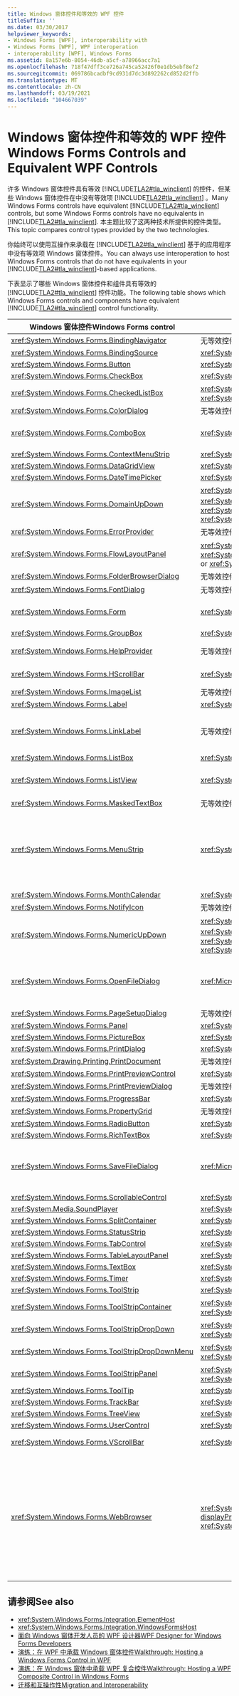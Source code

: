 ```yaml
---
title: Windows 窗体控件和等效的 WPF 控件
titleSuffix: ''
ms.date: 03/30/2017
helpviewer_keywords:
- Windows Forms [WPF], interoperability with
- Windows Forms [WPF], WPF interoperation
- interoperability [WPF], Windows Forms
ms.assetid: 8a157e6b-8054-46db-a5cf-a78966acc7a1
ms.openlocfilehash: 718f47dff3ce726a745ca52426f0e1db5ebf8ef2
ms.sourcegitcommit: 069786bcadbf9cd931d7dc3d892262cd852d2ffb
ms.translationtype: MT
ms.contentlocale: zh-CN
ms.lasthandoff: 03/19/2021
ms.locfileid: "104667039"
---
```

# <a name="windows-forms-controls-and-equivalent-wpf-controls"></a><span data-ttu-id="9a2b9-102">Windows 窗体控件和等效的 WPF 控件</span><span class="sxs-lookup"><span data-stu-id="9a2b9-102">Windows Forms Controls and Equivalent WPF Controls</span></span>

<span data-ttu-id="9a2b9-103">许多 Windows 窗体控件具有等效 [!INCLUDE[TLA2#tla_winclient](../../../includes/tla2sharptla-winclient-md.md)] 的控件，但某些 Windows 窗体控件在中没有等效项 [!INCLUDE[TLA2#tla_winclient](../../../includes/tla2sharptla-winclient-md.md)] 。</span><span class="sxs-lookup"><span data-stu-id="9a2b9-103">Many Windows Forms controls have equivalent [!INCLUDE[TLA2#tla_winclient](../../../includes/tla2sharptla-winclient-md.md)] controls, but some Windows Forms controls have no equivalents in [!INCLUDE[TLA2#tla_winclient](../../../includes/tla2sharptla-winclient-md.md)].</span></span> <span data-ttu-id="9a2b9-104">本主题比较了这两种技术所提供的控件类型。</span><span class="sxs-lookup"><span data-stu-id="9a2b9-104">This topic compares control types provided by the two technologies.</span></span>  
  
 <span data-ttu-id="9a2b9-105">你始终可以使用互操作来承载在 [!INCLUDE[TLA2#tla_winclient](../../../includes/tla2sharptla-winclient-md.md)] 基于的应用程序中没有等效项 Windows 窗体控件。</span><span class="sxs-lookup"><span data-stu-id="9a2b9-105">You can always use interoperation to host Windows Forms controls that do not have equivalents in your [!INCLUDE[TLA2#tla_winclient](../../../includes/tla2sharptla-winclient-md.md)]-based applications.</span></span>  
  
 <span data-ttu-id="9a2b9-106">下表显示了哪些 Windows 窗体控件和组件具有等效的 [!INCLUDE[TLA2#tla_winclient](../../../includes/tla2sharptla-winclient-md.md)] 控件功能。</span><span class="sxs-lookup"><span data-stu-id="9a2b9-106">The following table shows which Windows Forms controls and components have equivalent [!INCLUDE[TLA2#tla_winclient](../../../includes/tla2sharptla-winclient-md.md)] control functionality.</span></span>  
  
|<span data-ttu-id="9a2b9-107">Windows 窗体控件</span><span class="sxs-lookup"><span data-stu-id="9a2b9-107">Windows Forms control</span></span>|<span data-ttu-id="9a2b9-108">WPF 等效控件</span><span class="sxs-lookup"><span data-stu-id="9a2b9-108">WPF equivalent control</span></span>|<span data-ttu-id="9a2b9-109">备注</span><span class="sxs-lookup"><span data-stu-id="9a2b9-109">Remarks</span></span>|  
|---------------------------|----------------------------|-------------|  
|<xref:System.Windows.Forms.BindingNavigator>|<span data-ttu-id="9a2b9-110">无等效控件。</span><span class="sxs-lookup"><span data-stu-id="9a2b9-110">No equivalent control.</span></span>||  
|<xref:System.Windows.Forms.BindingSource>|<xref:System.Windows.Data.CollectionViewSource>||  
|<xref:System.Windows.Forms.Button>|<xref:System.Windows.Controls.Button>||  
|<xref:System.Windows.Forms.CheckBox>|<xref:System.Windows.Controls.CheckBox>||  
|<xref:System.Windows.Forms.CheckedListBox>|<span data-ttu-id="9a2b9-111"><xref:System.Windows.Controls.ListBox> 包含组合。</span><span class="sxs-lookup"><span data-stu-id="9a2b9-111"><xref:System.Windows.Controls.ListBox> with composition.</span></span>||  
|<xref:System.Windows.Forms.ColorDialog>|<span data-ttu-id="9a2b9-112">无等效控件。</span><span class="sxs-lookup"><span data-stu-id="9a2b9-112">No equivalent control.</span></span>||  
|<xref:System.Windows.Forms.ComboBox>|<xref:System.Windows.Controls.ComboBox>|<span data-ttu-id="9a2b9-113"><xref:System.Windows.Controls.ComboBox> 不支持自动完成。</span><span class="sxs-lookup"><span data-stu-id="9a2b9-113"><xref:System.Windows.Controls.ComboBox> does not support auto-complete.</span></span>|  
|<xref:System.Windows.Forms.ContextMenuStrip>|<xref:System.Windows.Controls.ContextMenu>||  
|<xref:System.Windows.Forms.DataGridView>|<xref:System.Windows.Controls.DataGrid>||  
|<xref:System.Windows.Forms.DateTimePicker>|<xref:System.Windows.Controls.DatePicker>||  
|<xref:System.Windows.Forms.DomainUpDown>|<span data-ttu-id="9a2b9-114"><xref:System.Windows.Controls.TextBox> 和两个 <xref:System.Windows.Controls.Primitives.RepeatButton> 控件。</span><span class="sxs-lookup"><span data-stu-id="9a2b9-114"><xref:System.Windows.Controls.TextBox> and two <xref:System.Windows.Controls.Primitives.RepeatButton> controls.</span></span>||  
|<xref:System.Windows.Forms.ErrorProvider>|<span data-ttu-id="9a2b9-115">无等效控件。</span><span class="sxs-lookup"><span data-stu-id="9a2b9-115">No equivalent control.</span></span>||  
|<xref:System.Windows.Forms.FlowLayoutPanel>|<span data-ttu-id="9a2b9-116"><xref:System.Windows.Controls.WrapPanel> 或 <xref:System.Windows.Controls.StackPanel></span><span class="sxs-lookup"><span data-stu-id="9a2b9-116"><xref:System.Windows.Controls.WrapPanel> or <xref:System.Windows.Controls.StackPanel></span></span>||  
|<xref:System.Windows.Forms.FolderBrowserDialog>|<span data-ttu-id="9a2b9-117">无等效控件。</span><span class="sxs-lookup"><span data-stu-id="9a2b9-117">No equivalent control.</span></span>||  
|<xref:System.Windows.Forms.FontDialog>|<span data-ttu-id="9a2b9-118">无等效控件。</span><span class="sxs-lookup"><span data-stu-id="9a2b9-118">No equivalent control.</span></span>||  
|<xref:System.Windows.Forms.Form>|<xref:System.Windows.Window>|<span data-ttu-id="9a2b9-119"><xref:System.Windows.Window> 不支持子窗口。</span><span class="sxs-lookup"><span data-stu-id="9a2b9-119"><xref:System.Windows.Window> does not support child windows.</span></span>|  
|<xref:System.Windows.Forms.GroupBox>|<xref:System.Windows.Controls.GroupBox>||  
|<xref:System.Windows.Forms.HelpProvider>|<span data-ttu-id="9a2b9-120">无等效控件。</span><span class="sxs-lookup"><span data-stu-id="9a2b9-120">No equivalent control.</span></span>|<span data-ttu-id="9a2b9-121">无 F1 帮助。</span><span class="sxs-lookup"><span data-stu-id="9a2b9-121">No F1 Help.</span></span> <span data-ttu-id="9a2b9-122">工具提示将替换 "这是什么" 帮助。</span><span class="sxs-lookup"><span data-stu-id="9a2b9-122">"What's This" Help is replaced by ToolTips.</span></span>|  
|<xref:System.Windows.Forms.HScrollBar>|<xref:System.Windows.Controls.Primitives.ScrollBar>|<span data-ttu-id="9a2b9-123">滚动内置于容器控件中。</span><span class="sxs-lookup"><span data-stu-id="9a2b9-123">Scrolling is built into container controls.</span></span>|  
|<xref:System.Windows.Forms.ImageList>|<span data-ttu-id="9a2b9-124">无等效控件。</span><span class="sxs-lookup"><span data-stu-id="9a2b9-124">No equivalent control.</span></span>||  
|<xref:System.Windows.Forms.Label>|<xref:System.Windows.Controls.Label>||  
|<xref:System.Windows.Forms.LinkLabel>|<span data-ttu-id="9a2b9-125">无等效控件。</span><span class="sxs-lookup"><span data-stu-id="9a2b9-125">No equivalent control.</span></span>|<span data-ttu-id="9a2b9-126">可以使用 <xref:System.Windows.Documents.Hyperlink> 类在流内容中承载超链接。</span><span class="sxs-lookup"><span data-stu-id="9a2b9-126">You can use the <xref:System.Windows.Documents.Hyperlink> class to host hyperlinks within flow content.</span></span>|  
|<xref:System.Windows.Forms.ListBox>|<xref:System.Windows.Controls.ListBox>||  
|<xref:System.Windows.Forms.ListView>|<xref:System.Windows.Controls.ListView>|<span data-ttu-id="9a2b9-127"><xref:System.Windows.Controls.ListView>控件提供了只读的详细信息视图。</span><span class="sxs-lookup"><span data-stu-id="9a2b9-127">The <xref:System.Windows.Controls.ListView> control provides a read-only details view.</span></span>|  
|<xref:System.Windows.Forms.MaskedTextBox>|<span data-ttu-id="9a2b9-128">无等效控件。</span><span class="sxs-lookup"><span data-stu-id="9a2b9-128">No equivalent control.</span></span>||  
|<xref:System.Windows.Forms.MenuStrip>|<xref:System.Windows.Controls.Menu>|<span data-ttu-id="9a2b9-129"><xref:System.Windows.Controls.Menu> 控件样式可以大致接近类的行为和外观 <xref:System.Windows.Forms.ToolStripProfessionalRenderer?displayProperty=nameWithType> 。</span><span class="sxs-lookup"><span data-stu-id="9a2b9-129"><xref:System.Windows.Controls.Menu> control styling can approximate the behavior and appearance of the <xref:System.Windows.Forms.ToolStripProfessionalRenderer?displayProperty=nameWithType> class.</span></span>|  
|<xref:System.Windows.Forms.MonthCalendar>|<xref:System.Windows.Controls.Calendar>||  
|<xref:System.Windows.Forms.NotifyIcon>|<span data-ttu-id="9a2b9-130">无等效控件。</span><span class="sxs-lookup"><span data-stu-id="9a2b9-130">No equivalent control.</span></span>||  
|<xref:System.Windows.Forms.NumericUpDown>|<span data-ttu-id="9a2b9-131"><xref:System.Windows.Controls.TextBox> 和两个 <xref:System.Windows.Controls.Primitives.RepeatButton> 控件。</span><span class="sxs-lookup"><span data-stu-id="9a2b9-131"><xref:System.Windows.Controls.TextBox> and two <xref:System.Windows.Controls.Primitives.RepeatButton> controls.</span></span>||  
|<xref:System.Windows.Forms.OpenFileDialog>|<xref:Microsoft.Win32.OpenFileDialog>|<span data-ttu-id="9a2b9-132"><xref:Microsoft.Win32.OpenFileDialog>类是 [!INCLUDE[TLA2#tla_winclient](../../../includes/tla2sharptla-winclient-md.md)] Win32 控件周围的包装器。</span><span class="sxs-lookup"><span data-stu-id="9a2b9-132">The <xref:Microsoft.Win32.OpenFileDialog> class is a [!INCLUDE[TLA2#tla_winclient](../../../includes/tla2sharptla-winclient-md.md)] wrapper around the Win32 control.</span></span>|  
|<xref:System.Windows.Forms.PageSetupDialog>|<span data-ttu-id="9a2b9-133">无等效控件。</span><span class="sxs-lookup"><span data-stu-id="9a2b9-133">No equivalent control.</span></span>||  
|<xref:System.Windows.Forms.Panel>|<xref:System.Windows.Controls.Canvas>||  
|<xref:System.Windows.Forms.PictureBox>|<xref:System.Windows.Controls.Image>||  
|<xref:System.Windows.Forms.PrintDialog>|<xref:System.Windows.Controls.PrintDialog>||  
|<xref:System.Drawing.Printing.PrintDocument>|<span data-ttu-id="9a2b9-134">无等效控件。</span><span class="sxs-lookup"><span data-stu-id="9a2b9-134">No equivalent control.</span></span>||  
|<xref:System.Windows.Forms.PrintPreviewControl>|<xref:System.Windows.Controls.DocumentViewer>||  
|<xref:System.Windows.Forms.PrintPreviewDialog>|<span data-ttu-id="9a2b9-135">无等效控件。</span><span class="sxs-lookup"><span data-stu-id="9a2b9-135">No equivalent control.</span></span>||  
|<xref:System.Windows.Forms.ProgressBar>|<xref:System.Windows.Controls.ProgressBar>||  
|<xref:System.Windows.Forms.PropertyGrid>|<span data-ttu-id="9a2b9-136">无等效控件。</span><span class="sxs-lookup"><span data-stu-id="9a2b9-136">No equivalent control.</span></span>||  
|<xref:System.Windows.Forms.RadioButton>|<xref:System.Windows.Controls.RadioButton>||  
|<xref:System.Windows.Forms.RichTextBox>|<xref:System.Windows.Controls.RichTextBox>||  
|<xref:System.Windows.Forms.SaveFileDialog>|<xref:Microsoft.Win32.SaveFileDialog>|<span data-ttu-id="9a2b9-137"><xref:Microsoft.Win32.SaveFileDialog>类是 [!INCLUDE[TLA2#tla_winclient](../../../includes/tla2sharptla-winclient-md.md)] Win32 控件周围的包装器。</span><span class="sxs-lookup"><span data-stu-id="9a2b9-137">The <xref:Microsoft.Win32.SaveFileDialog> class is a [!INCLUDE[TLA2#tla_winclient](../../../includes/tla2sharptla-winclient-md.md)] wrapper around the Win32 control.</span></span>|  
|<xref:System.Windows.Forms.ScrollableControl>|<xref:System.Windows.Controls.ScrollViewer>||  
|<xref:System.Media.SoundPlayer>|<xref:System.Windows.Media.MediaPlayer>||  
|<xref:System.Windows.Forms.SplitContainer>|<xref:System.Windows.Controls.GridSplitter>||  
|<xref:System.Windows.Forms.StatusStrip>|<xref:System.Windows.Controls.Primitives.StatusBar>||  
|<xref:System.Windows.Forms.TabControl>|<xref:System.Windows.Controls.TabControl>||  
|<xref:System.Windows.Forms.TableLayoutPanel>|<xref:System.Windows.Controls.Grid>||  
|<xref:System.Windows.Forms.TextBox>|<xref:System.Windows.Controls.TextBox>||  
|<xref:System.Windows.Forms.Timer>|<xref:System.Windows.Threading.DispatcherTimer>||  
|<xref:System.Windows.Forms.ToolStrip>|<xref:System.Windows.Controls.ToolBar>||  
|<xref:System.Windows.Forms.ToolStripContainer>|<span data-ttu-id="9a2b9-138"><xref:System.Windows.Controls.ToolBar> 包含组合。</span><span class="sxs-lookup"><span data-stu-id="9a2b9-138"><xref:System.Windows.Controls.ToolBar> with composition.</span></span>||  
|<xref:System.Windows.Forms.ToolStripDropDown>|<span data-ttu-id="9a2b9-139"><xref:System.Windows.Controls.ToolBar> 包含组合。</span><span class="sxs-lookup"><span data-stu-id="9a2b9-139"><xref:System.Windows.Controls.ToolBar> with composition.</span></span>||  
|<xref:System.Windows.Forms.ToolStripDropDownMenu>|<span data-ttu-id="9a2b9-140"><xref:System.Windows.Controls.ToolBar> 包含组合。</span><span class="sxs-lookup"><span data-stu-id="9a2b9-140"><xref:System.Windows.Controls.ToolBar> with composition.</span></span>||  
|<xref:System.Windows.Forms.ToolStripPanel>|<span data-ttu-id="9a2b9-141"><xref:System.Windows.Controls.ToolBar> 包含组合。</span><span class="sxs-lookup"><span data-stu-id="9a2b9-141"><xref:System.Windows.Controls.ToolBar> with composition.</span></span>||  
|<xref:System.Windows.Forms.ToolTip>|<xref:System.Windows.Controls.ToolTip>||  
|<xref:System.Windows.Forms.TrackBar>|<xref:System.Windows.Controls.Slider>||  
|<xref:System.Windows.Forms.TreeView>|<xref:System.Windows.Controls.TreeView>||  
|<xref:System.Windows.Forms.UserControl>|<xref:System.Windows.Controls.UserControl>||  
|<xref:System.Windows.Forms.VScrollBar>|<xref:System.Windows.Controls.Primitives.ScrollBar>|<span data-ttu-id="9a2b9-142">滚动内置于容器控件中。</span><span class="sxs-lookup"><span data-stu-id="9a2b9-142">Scrolling is built into container controls.</span></span>|  
|<xref:System.Windows.Forms.WebBrowser>|<span data-ttu-id="9a2b9-143"><xref:System.Windows.Controls.Frame>, <xref:System.Windows.Controls.WebBrowser?displayProperty=nameWithType></span><span class="sxs-lookup"><span data-stu-id="9a2b9-143"><xref:System.Windows.Controls.Frame>, <xref:System.Windows.Controls.WebBrowser?displayProperty=nameWithType></span></span>|<span data-ttu-id="9a2b9-144"><xref:System.Windows.Controls.Frame>控件可以托管 HTML 页面。</span><span class="sxs-lookup"><span data-stu-id="9a2b9-144">The <xref:System.Windows.Controls.Frame> control can host HTML pages.</span></span><br /><br /> <span data-ttu-id="9a2b9-145">从 .NET Framework 3.5 SP1 开始， <xref:System.Windows.Controls.WebBrowser?displayProperty=nameWithType> 控件可以托管 HTML 页面，还可以支持 <xref:System.Windows.Controls.Frame> 控件。</span><span class="sxs-lookup"><span data-stu-id="9a2b9-145">Starting in the .NET Framework 3.5 SP1, the <xref:System.Windows.Controls.WebBrowser?displayProperty=nameWithType> control can host HTML pages and also backs the <xref:System.Windows.Controls.Frame> control.</span></span>|  
  
## <a name="see-also"></a><span data-ttu-id="9a2b9-146">请参阅</span><span class="sxs-lookup"><span data-stu-id="9a2b9-146">See also</span></span>

- <xref:System.Windows.Forms.Integration.ElementHost>
- <xref:System.Windows.Forms.Integration.WindowsFormsHost>
- <span data-ttu-id="9a2b9-147">[面向 Windows 窗体开发人员的 WPF 设计器](/previous-versions/visualstudio/visual-studio-2010/cc165605(v=vs.100))</span><span class="sxs-lookup"><span data-stu-id="9a2b9-147">[WPF Designer for Windows Forms Developers](/previous-versions/visualstudio/visual-studio-2010/cc165605(v=vs.100))</span></span>
- [<span data-ttu-id="9a2b9-148">演练：在 WPF 中承载 Windows 窗体控件</span><span class="sxs-lookup"><span data-stu-id="9a2b9-148">Walkthrough: Hosting a Windows Forms Control in WPF</span></span>](walkthrough-hosting-a-windows-forms-control-in-wpf.md)
- [<span data-ttu-id="9a2b9-149">演练：在 Windows 窗体中承载 WPF 复合控件</span><span class="sxs-lookup"><span data-stu-id="9a2b9-149">Walkthrough: Hosting a WPF Composite Control in Windows Forms</span></span>](walkthrough-hosting-a-wpf-composite-control-in-windows-forms.md)
- [<span data-ttu-id="9a2b9-150">迁移和互操作性</span><span class="sxs-lookup"><span data-stu-id="9a2b9-150">Migration and Interoperability</span></span>](migration-and-interoperability.md)
